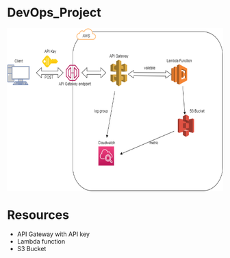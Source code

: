 # DevOps_Project

<p align="center">
<img src="https://github.com/triasamo1/DevOps_Project/blob/main/diagram/architecture%20(1).png" align="center" width="705" height="380" />
</p>

# Resources

* API Gateway with API key
* Lambda function
* S3 Bucket
